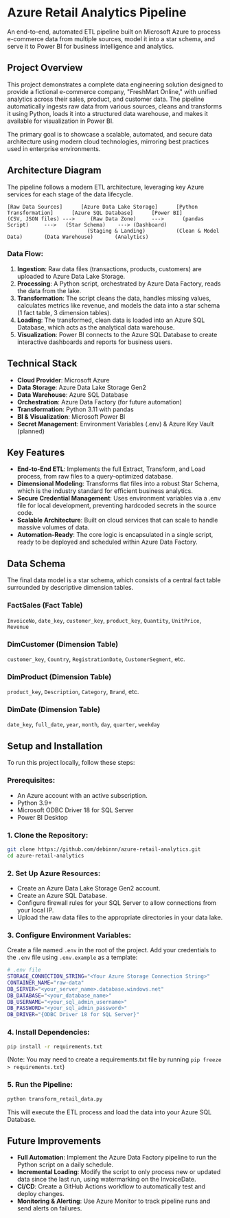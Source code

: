 # Azure Retail Analytics Pipeline

An end-to-end, automated ETL pipeline built on Microsoft Azure to process e-commerce data from multiple sources, model it into a star schema, and serve it to Power BI for business intelligence and analytics.

## Project Overview

This project demonstrates a complete data engineering solution designed to provide a fictional e-commerce company, "FreshMart Online," with unified analytics across their sales, product, and customer data. The pipeline automatically ingests raw data from various sources, cleans and transforms it using Python, loads it into a structured data warehouse, and makes it available for visualization in Power BI.

The primary goal is to showcase a scalable, automated, and secure data architecture using modern cloud technologies, mirroring best practices used in enterprise environments.

## Architecture Diagram

The pipeline follows a modern ETL architecture, leveraging key Azure services for each stage of the data lifecycle.

```
[Raw Data Sources]      [Azure Data Lake Storage]      [Python Transformation]      [Azure SQL Database]      [Power BI]
(CSV, JSON files) --->     (Raw Data Zone)     --->      (pandas Script)     --->   (Star Schema)    ---> (Dashboard)
                          (Staging & Landing)          (Clean & Model Data)       (Data Warehouse)       (Analytics)
```

### Data Flow:

1. **Ingestion**: Raw data files (transactions, products, customers) are uploaded to Azure Data Lake Storage.
2. **Processing**: A Python script, orchestrated by Azure Data Factory, reads the data from the lake.
3. **Transformation**: The script cleans the data, handles missing values, calculates metrics like revenue, and models the data into a star schema (1 fact table, 3 dimension tables).
4. **Loading**: The transformed, clean data is loaded into an Azure SQL Database, which acts as the analytical data warehouse.
5. **Visualization**: Power BI connects to the Azure SQL Database to create interactive dashboards and reports for business users.

## Technical Stack

- **Cloud Provider**: Microsoft Azure
- **Data Storage**: Azure Data Lake Storage Gen2
- **Data Warehouse**: Azure SQL Database
- **Orchestration**: Azure Data Factory (for future automation)
- **Transformation**: Python 3.11 with pandas
- **BI & Visualization**: Microsoft Power BI
- **Secret Management**: Environment Variables (.env) & Azure Key Vault (planned)

## Key Features

- **End-to-End ETL**: Implements the full Extract, Transform, and Load process, from raw files to a query-optimized database.
- **Dimensional Modeling**: Transforms flat files into a robust Star Schema, which is the industry standard for efficient business analytics.
- **Secure Credential Management**: Uses environment variables via a .env file for local development, preventing hardcoded secrets in the source code.
- **Scalable Architecture**: Built on cloud services that can scale to handle massive volumes of data.
- **Automation-Ready**: The core logic is encapsulated in a single script, ready to be deployed and scheduled within Azure Data Factory.

## Data Schema

The final data model is a star schema, which consists of a central fact table surrounded by descriptive dimension tables.

### FactSales (Fact Table)
`InvoiceNo`, `date_key`, `customer_key`, `product_key`, `Quantity`, `UnitPrice`, `Revenue`

### DimCustomer (Dimension Table)
`customer_key`, `Country`, `RegistrationDate`, `CustomerSegment`, etc.

### DimProduct (Dimension Table)
`product_key`, `Description`, `Category`, `Brand`, etc.

### DimDate (Dimension Table)
`date_key`, `full_date`, `year`, `month`, `day`, `quarter`, `weekday`

## Setup and Installation

To run this project locally, follow these steps:

### Prerequisites:
- An Azure account with an active subscription.
- Python 3.9+
- Microsoft ODBC Driver 18 for SQL Server
- Power BI Desktop

### 1. Clone the Repository:
```bash
git clone https://github.com/debinnn/azure-retail-analytics.git
cd azure-retail-analytics
```

### 2. Set Up Azure Resources:
- Create an Azure Data Lake Storage Gen2 account.
- Create an Azure SQL Database.
- Configure firewall rules for your SQL Server to allow connections from your local IP.
- Upload the raw data files to the appropriate directories in your data lake.

### 3. Configure Environment Variables:
Create a file named `.env` in the root of the project.
Add your credentials to the `.env` file using `.env.example` as a template:

```bash
# .env file
STORAGE_CONNECTION_STRING="<Your Azure Storage Connection String>"
CONTAINER_NAME="raw-data"
DB_SERVER="<your_server_name>.database.windows.net"
DB_DATABASE="<your_database_name>"
DB_USERNAME="<your_sql_admin_username>"
DB_PASSWORD="<your_sql_admin_password>"
DB_DRIVER="{ODBC Driver 18 for SQL Server}"
```

### 4. Install Dependencies:
```bash
pip install -r requirements.txt
```
(Note: You may need to create a requirements.txt file by running `pip freeze > requirements.txt`)

### 5. Run the Pipeline:
```bash
python transform_retail_data.py
```
This will execute the ETL process and load the data into your Azure SQL Database.

## Future Improvements

- **Full Automation**: Implement the Azure Data Factory pipeline to run the Python script on a daily schedule.
- **Incremental Loading**: Modify the script to only process new or updated data since the last run, using watermarking on the InvoiceDate.
- **CI/CD**: Create a GitHub Actions workflow to automatically test and deploy changes.
- **Monitoring & Alerting**: Use Azure Monitor to track pipeline runs and send alerts on failures.
